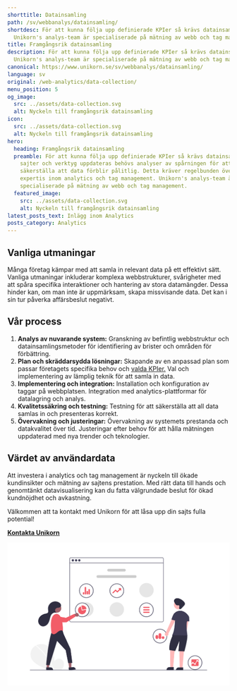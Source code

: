 ```yaml
---
shorttitle: Datainsamling
path: /sv/webbanalys/datainsamling/
shortdesc: För att kunna följa upp definierade KPIer så krävs datainsamling.
  Unikorn's analys-team är specialiserade på mätning av webb och tag management.
title: Framgångsrik datainsamling
description: För att kunna följa upp definierade KPIer så krävs datainsamling.
  Unikorn's analys-team är specialiserade på mätning av webb och tag management.
canonical: https://www.unikorn.se/sv/webbanalys/datainsamling/
language: sv
original: /web-analytics/data-collection/
menu_position: 5
og_image:
  src: ../assets/data-collection.svg
  alt: Nyckeln till framgångsrik datainsamling
icon:
  src: ../assets/data-collection.svg
  alt: Nyckeln till framgångsrik datainsamling
hero:
  heading: Framgångsrik datainsamling
  preamble: För att kunna följa upp definierade KPIer så krävs datainsamling. När
    sajter och verktyg uppdateras behövs analyser av spårningen för att
    säkerställa att data förblir pålitlig. Detta kräver regelbunden översyn av
    expertis inom analytics och tag management. Unikorn's analys-team är
    specialiserade på mätning av webb och tag management.
  featured_image:
    src: ../assets/data-collection.svg
    alt: Nyckeln till framgångsrik datainsamling
latest_posts_text: Inlägg inom Analytics
posts_category: Analytics
---
```

## Vanliga utmaningar

Många företag kämpar med att samla in relevant data på ett effektivt sätt. Vanliga utmaningar inkluderar komplexa webbstrukturer, svårigheter med att spåra specifika interaktioner och hantering av stora datamängder. Dessa hinder kan, om man inte är uppmärksam, skapa missvisande data. Det kan i sin tur påverka affärsbeslut negativt. 

## Vår process 

1. **Analys av nuvarande system:** Granskning av befintlig webbstruktur och datainsamlingsmetoder för identifiering av brister och områden för förbättring.
2. **Plan och skräddarsydda lösningar:** Skapande av en anpassad plan som passar företagets specifika behov och [valda KPIer.](https://www.unikorn.se/sv/webbanalys/definiera-kpier/) Val och implementering av lämplig teknik för att samla in data.  
3. **Implementering och integration:** Installation och konfiguration av taggar på webbplatsen. Integration med analytics-plattformar för datalagring och analys.
4. **Kvalitetssäkring och testning:** Testning för att säkerställa att all data samlas in och presenteras korrekt.
5. **Övervakning och justeringar:** Övervakning av systemets prestanda och datakvalitet över tid. Justeringar efter behov för att hålla mätningen uppdaterad med nya trender och teknologier. 

## Värdet av användardata

Att investera i analytics och tag management är nyckeln till ökade kundinsikter och mätning av sajtens prestation. Med rätt data till hands och genomtänkt datavisualisering kan du fatta välgrundade beslut för ökad kundnöjdhet och avkastning. 

Välkommen att ta kontakt med Unikorn för att låsa upp din sajts fulla potential!

**[Kontakta Unikorn](https://www.unikorn.se/sv/kontakt/)**

![Datadrivna insikter](../assets/data-insights.png "Datadrivna insikter")